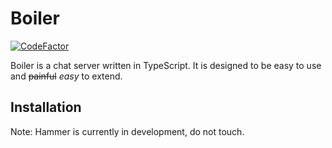 # Boiler

[![CodeFactor](https://www.codefactor.io/repository/github/chrono-byte/boiler/badge/master)](https://www.codefactor.io/repository/github/chrono-byte/boiler/overview/master)

Boiler is a chat server written in TypeScript. It is designed to be easy to use and ~~painful~~ *easy* to extend.

## Installation

Note: Hammer is currently in development, do not touch.
